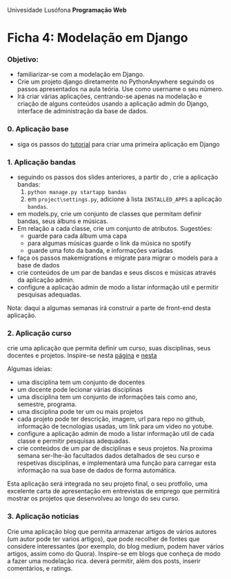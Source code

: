 Univesidade Lusófona
**Programação Web**

# Ficha 4: Modelação em Django

### Objetivo:
* familiarizar-se com a modelação em Django.
* Crie um projeto django diretamente no PythonAnywhere seguindo os passos apresentados na aula teória. Use como username o seu número.
* Irá criar várias aplicações, centrando-se apenas na modelação e criação de alguns conteúdos usando a aplicação admin do Django, interface de administração da base de dados.


### 0. Aplicação base

* siga os passos do [tutorial](https://github.com/ULHT-PW/pw-24-04-ficha-modelacao/blob/main/pw-24-04-criacao-de-app-em-pythonanywhere.pdf) para criar uma primeira aplicação em Django

### 1. Aplicação bandas

* seguindo os passos dos slides anteriores, a partir do , crie a aplicação bandas:
   1. `python manage.py startapp bandas`
   1. em `project\settings.py`, adicione à lista `INSTALLED_APPS` a aplicação `bandas`. 
* em models.py, crie um conjunto de classes que permitam definir bandas, seus álbuns e músicas. 
* Em relação a cada classe, crie um conjunto de atributos. Sugestões:
   * guarde para cada álbum uma capa
   * para algumas músicas guarde o link da música no spotify
   * guarde uma foto da banda, e informações variadas
* faça os passos makemigrations e migrate para migrar o models para a base de dados 
* crie conteúdos de um par de bandas e seus discos e músicas através da aplicação admin.
* configure a aplicação admin de modo a listar informação util e permitir pesquisas adequadas.

Nota: daqui a algumas semanas irá construir a parte de front-end desta aplicação.

### 2. Aplicação curso

crie uma aplicação que permita definir um curso, suas disciplinas, seus docentes e projetos. Inspire-se nesta [página](https://informatica.ulusofona.pt/projetos-de-unidades-curriculares) e [nesta](https://informatica.ulusofona.pt/ensino/licenciaturas/engenharia-informatica/)

Algumas ideias:
* uma disciplina tem um conjunto de docentes
* um docente pode lecionar várias disciplinas
* uma disciplina tem um conjunto de informações tais como ano, semestre, programa.
* uma disciplina pode ter um ou mais projetos
* cada projeto pode ter descrição, imagem, url para repo no github, informação de tecnologias usadas, um link para um video no yotube.
* configure a aplicação admin de modo a listar informação util de cada classe e permitir pesquisas adequadas.
* crie conteúdos de um par de disciplinas e seus projetos. Na proxima semana ser-lhe-ão facultados dados detalhados de seu curso e respetivas disciplinas, e implementará uma função para carregar esta informação na sua base de dados de forma automática.

Esta aplicação será integrada no seu projeto final, o seu protfolio, uma excelente carta de apresentação em entrevistas de emprego que permitirá mostrar os projetos que desenvolveu ao longo do seu curso.

### 3. Aplicação noticias

Crie uma aplicação blog que permita armazenar artigos de vários autores (um autor pode ter varios artigos), que pode recolher de fontes que considere interessantes (por exemplo, do blog medium, podem haver vários artigos, assim como do Quora). Inspire-se em blogs que conheça de modo a fazer uma modelação rica. deverá permitir, além dos posts, inserir comentários, e ratings. 

<!-- 
### 3. Aplicação Mentoria

O Programa de Mentoría é um programa do DEISI de alunos para alunos, suportado por uma [aplicação](https://horarios.pythonanywhere.com/) em desenvolvimento no âmbito dum TFC. Explore a aplicação, fazendo login e pedindo recuperação da sua password com o email que está no Moodle. 

Esta aplicação congregará artigos que considera interessantes, na área da programação web.

Crie uma aplicação que modele o programa de mentorias. Algumas ideias:
* um aluno pode ser mentor/mentorando de uma ou mais disciplinas
* uma díade é um par (mentor,mentorando), que realiza sessões de mentoria em dias específicos
* configure a aplicação admin de modo a listar informação util de cada classe e permitir pesquisas adequadas.
-->
